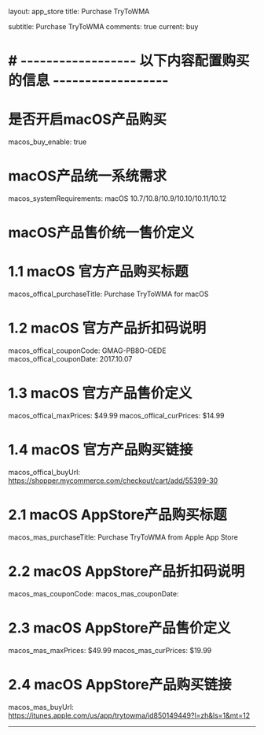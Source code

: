 layout: app_store
title: Purchase TryToWMA

subtitle: Purchase TryToWMA
comments: true
current: buy

# # ------------------ 以下内容配置购买的信息 ------------------

# 是否开启macOS产品购买
macos_buy_enable: true

# macOS产品统一系统需求
macos_systemRequirements: macOS 10.7/10.8/10.9/10.10/10.11/10.12

# macOS产品售价统一售价定义


# 1.1 macOS 官方产品购买标题
macos_offical_purchaseTitle: Purchase TryToWMA for macOS

# 1.2 macOS 官方产品折扣码说明
macos_offical_couponCode: GMAG-PB8O-OEDE
macos_offical_couponDate: 2017.10.07

# 1.3 macOS 官方产品售价定义
macos_offical_maxPrices: $49.99
macos_offical_curPrices: $14.99

# 1.4 macOS 官方产品购买链接
macos_offical_buyUrl: https://shopper.mycommerce.com/checkout/cart/add/55399-30

# 2.1 macOS AppStore产品购买标题
macos_mas_purchaseTitle: Purchase TryToWMA from Apple App Store

# 2.2 macOS AppStore产品折扣码说明
macos_mas_couponCode: 
macos_mas_couponDate: 

# 2.3 macOS AppStore产品售价定义
macos_mas_maxPrices: $49.99
macos_mas_curPrices: $19.99

# 2.4 macOS AppStore产品购买链接
macos_mas_buyUrl: https://itunes.apple.com/us/app/trytowma/id850149449?l=zh&ls=1&mt=12

---